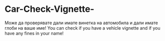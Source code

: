 # Car-Check-Vignette-
Може да проверявате дали имате винетка на автомобила и дали имате глоби на ваше име!
You can check if you have a vehicle vignette and if you have any fines in your name!
